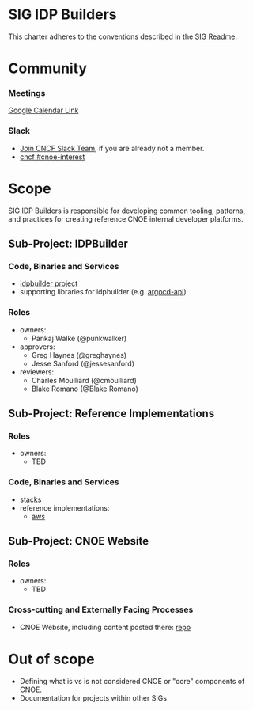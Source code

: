 # SIG IDP Builders

This charter adheres to the conventions described in the [SIG Readme](../README.md).

# Community

### Meetings

[Google Calendar Link](https://calendar.google.com/calendar/u/0/embed?src=064a2adfce866ccb02e61663a09f99147f22f06374e7a8994066bdc81e066986@group.calendar.google.com&ctz=America/Los_Angeles)

### Slack
- [Join CNCF Slack Team](https://communityinviter.com/apps/cloud-native/cncf), if you are already not a member.
- [cncf #cnoe-interest](https://cloud-native.slack.com/archives/C0452H8NTNU)

# Scope

SIG IDP Builders is responsible for developing common tooling, patterns, and practices for creating reference CNOE internal developer platforms.

## Sub-Project: IDPBuilder

### Code, Binaries and Services

- [idpbuilder project](https://github.com/cnoe-io/idpbuilder)
- supporting libraries for idpbuilder (e.g. [argocd-api](https://github.com/cnoe-io/argocd-api))

### Roles

- owners:
  - Pankaj Walke (@punkwalker)
- approvers:
  - Greg Haynes (@greghaynes)
  - Jesse Sanford (@jessesanford)
- reviewers:
  - Charles Moulliard (@cmoulliard)
  - Blake Romano (@Blake Romano)

## Sub-Project: Reference Implementations

### Roles

- owners:
  - TBD

### Code, Binaries and Services

- [stacks](https://github.com/cnoe-io/stacks)
- reference implementations:
  - [aws](https://github.com/cnoe-io/reference-implementation-aws)

## Sub-Project: CNOE Website

### Roles

- owners:
  - TBD

### Cross-cutting and Externally Facing Processes

- CNOE Website, including content posted there: [repo](https://github.com/cnoe-io/website)

# Out of scope

- Defining what is vs is not considered CNOE or "core" components of CNOE.
- Documentation for projects within other SIGs
